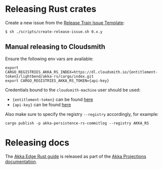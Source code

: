 # Releasing Rust crates

Create a new issue from the [Release Train Issue Template](scripts/release-train-issue-template.md):

```
$ sh ./scripts/create-release-issue.sh 0.x.y
```

## Manual releasing to Cloudsmith
Ensure the following env vars are available:
```
export CARGO_REGISTRIES_AKKA_RS_INDEX=https://dl.cloudsmith.io/{entitlement-token}/lightbend/akka-rs/cargo/index.git
export CARGO_REGISTRIES_AKKA_RS_TOKEN={api-key}
```

Credentials bound to the `cloudsmith-machine` user should be used:
- `{entitlement-token}` can be found [here](https://cloudsmith.io/~lightbend/repos/akka-rs/entitlements/)
- `{api-key}` can be found [here](https://cloudsmith.io/user/settings/api/)

Also make sure to specify the registry `--registry` accordingly, for example:
```
cargo publish -p akka-persistence-rs-commitlog --registry AKKA_RS
```

# Releasing docs

The [Akka Edge Rust guide](https://doc.akka.io/docs/akka-edge/current/guide-rs.html) is released as part of the [Akka Projections documentation](https://github.com/akka/akka-projection/blob/main/RELEASING.md).
